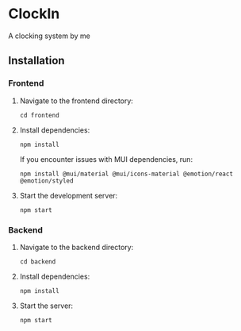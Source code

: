 # ClockIn
A clocking system by me

## Installation

### Frontend

1. Navigate to the frontend directory:
   ```
   cd frontend
   ```

2. Install dependencies:
   ```
   npm install
   ```

   If you encounter issues with MUI dependencies, run:
   ```
   npm install @mui/material @mui/icons-material @emotion/react @emotion/styled
   ```

3. Start the development server:
   ```
   npm start
   ```

### Backend

1. Navigate to the backend directory:
   ```
   cd backend
   ```

2. Install dependencies:
   ```
   npm install
   ```

3. Start the server:
   ```
   npm start
   ```
